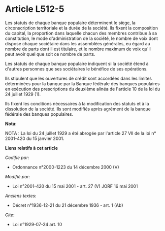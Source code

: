 # Article L512-5

Les statuts de chaque banque populaire déterminent le siège, la circonscription territoriale et la durée de la société. Ils
fixent la composition du capital, la proportion dans laquelle chacun des membres contribue à sa constitution, le mode
d'administration de la société, le nombre de voix dont dispose chaque sociétaire dans les assemblées générales, eu égard au
nombre de parts dont il est titulaire, et le nombre maximum de voix qu'il peut avoir quel que soit ce nombre de parts.

Les statuts de chaque banque populaire indiquent si la société étend à d'autres personnes que ses sociétaires le bénéfice de
ses opérations.

Ils stipulent que les ouvertures de crédit sont accordées dans les limites déterminées pour la banque par la Banque fédérale
des banques populaires en exécution des prescriptions du deuxième alinéa de l'article 10 de la loi du 24 juillet 1929 (1).

Ils fixent les conditions nécessaires à la modification des statuts et à la dissolution de la société. Ils sont modifiés
après agrément de la banque fédérale des banques populaires.

**Nota:**

NOTA : La loi du 24 juillet 1929 a été abrogée par l'article 27 VII de la loi n° 2001-420 du 15 janvier 2001.

**Liens relatifs à cet article**

_Codifié par_:

  - Ordonnance n°2000-1223 du 14 décembre 2000 (V)

_Modifié par_:

  - Loi n°2001-420 du 15 mai 2001 - art. 27 (V) JORF 16 mai 2001

_Anciens textes_:

  - Décret n°1936-12-21 du 21 décembre 1936 - art. 1 (Ab)

_Cite_:

  - Loi n°1929-07-24 art. 10
